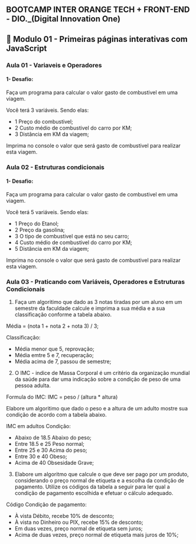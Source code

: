 ## BOOTCAMP INTER ORANGE TECH + FRONT-END - DIO._(Digital Innovation One)

## 📝 Modulo 01 - Primeiras páginas interativas com JavaScript

### Aula 01 - Variaveis e Operadores

#### 1- Desafio:
Faça um programa para calcular o valor gasto de combustivel em uma viagem.

Você terá 3 variáveis. Sendo elas:
- 1 Preço do combustivel;
- 2 Custo médio de combustivel do carro por KM;
- 3 Distância em KM da viagem;

Imprima no console o valor que será gasto de combustivel para realizar esta viagem.

### Aula 02 - Estruturas condicionais

#### 1- Desafio:
Faça um programa para calcular o valor gasto de combustivel em uma viagem.

Você terá 5 variáveis. Sendo elas:
- 1 Preço do Etanol;
- 2 Preço da gasolina;
- 3 O tipo de combustivel que está no seu carro;
- 4 Custo médio de combustivel do carro por KM;
- 5 Distância em KM da viagem;

Imprima no console o valor que será gasto de combustivel para realizar esta viagem.

### Aula 03 - Praticando com Variáveis, Operadores e Estruturas Condicionais
1) Faça um algoritimo que dado as 3 notas tiradas por um aluno em um semestre da faculdade calcule e imprima a sua média e a sua classificação conforme a tabela abaixo.

Média = (nota 1 + nota 2 + nota 3) / 3;

Classificação:
- Média menor que 5, reprovação;
- Média emtre 5 e 7, recuperação;
- Média acima de 7, passou de semestre;

2) O IMC - indice de Massa Corporal é um critério da organização mundial da saúde para dar uma indicação sobre a condição de peso de uma pessoa adulta.

Formula do IMC:
IMC = peso / (altura * altura)

Elabore um algoritimo que dado o peso e a altura de um adulto mostre sua condição de acordo com a tabela abaixo.

IMC em adultos Condição:
- Abaixo de 18.5 Abaixo do peso;
- Entre 18.5 e 25 Peso normal;
- Entre 25 e 30 Acima do peso;
- Entre 30 e 40 Obeso;
- Acima de 40 Obsesidade Grave;

3) Elabore um algoritmo que calcule o que deve ser pago por um produto, considerando o preço normal de etiqueta e a escolha da condição de pagamento. 
Utilize os códigos da tabela a seguir para ler qual a condição de pagamento escolhida e efetuar o cálculo adequado.

Código Condição de pagamento:
- À vista Débito, recebe 10% de desconto;
- À vista no Dinheiro ou PIX, recebe 15% de desconto;
- Em duas vezes, preço normal de etiqueta sem juros;
- Acima de duas vezes, preço normal de etiqueta mais juros de 10%;